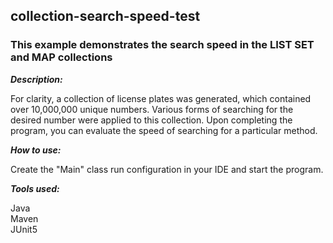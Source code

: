 
## collection-search-speed-test

### This example demonstrates the search speed in the LIST SET and MAP collections

***Description:***

For clarity, a collection of license plates was generated, which contained over 10,000,000 unique numbers. 
Various forms of searching for the desired number were applied to this collection. 
Upon completing the program, you can evaluate the speed of searching for a particular method.

***How to use:***

Create the "Main" class run configuration in your IDE and start the program.

***Tools used:***

Java <br/>
Maven <br/>
JUnit5 <br/>
